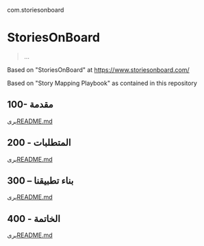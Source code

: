 com.storiesonboard

# StoriesOnBoard

> ...

Based on "StoriesOnBoard" at <https://www.storiesonboard.com/>

Based on "Story Mapping Playbook" as contained in this repository

## 100- مقدمة

يرى[README.md](./100/README.md)

## 200 - المتطلبات

يرى[README.md](./200/README.md)

## 300 – بناء تطبيقنا

يرى[README.md](./300/README.md)

## 400 - الخاتمة

يرى[README.md](./400/README.md)
